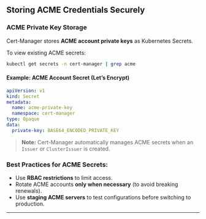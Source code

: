 
## **Storing ACME Credentials Securely**
### **ACME Private Key Storage**
Cert-Manager stores **ACME account private keys** as Kubernetes Secrets.

To view existing ACME secrets:
```sh
kubectl get secrets -n cert-manager | grep acme
```

#### **Example: ACME Account Secret (Let’s Encrypt)**
```yaml
apiVersion: v1
kind: Secret
metadata:
  name: acme-private-key
  namespace: cert-manager
type: Opaque
data:
  private-key: BASE64_ENCODED_PRIVATE_KEY
```
> **Note:** Cert-Manager automatically manages ACME secrets when an `Issuer` or `ClusterIssuer` is created.

### **Best Practices for ACME Secrets:**
- Use **RBAC restrictions** to limit access.
- Rotate ACME accounts **only when necessary** (to avoid breaking renewals).
- Use **staging ACME servers** to test configurations before switching to production.

---
